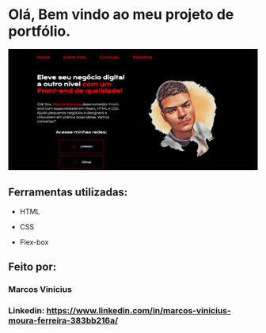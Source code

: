 # Olá, Bem vindo ao meu projeto de portfólio.

![Imagem do Portifolio](https://raw.githubusercontent.com/ViniciusV4/portifolio/main/assets/portifolio.png)

## Ferramentas utilizadas:

* HTML

* CSS

* Flex-box

## Feito por:

### Marcos Vinicius

### Linkedin: https://www.linkedin.com/in/marcos-vinicius-moura-ferreira-383bb216a/

